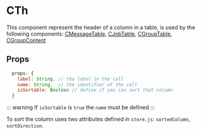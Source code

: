 # CTh <Badge text="Table Header"/>

This component represent the header of a column in a table, is used by the following components: [CMessageTable](/super-bowl/components/CMessageTable), [CJobTable](/super-bowl/components/CJobTable), [CGroupTable](/super-bowl/components/CGroupTable), [CGroupContent](/super-bowl/components/CGroupContent)

<CImage src="cth_design.png" caption="Design: Table Header"></CImage>

## Props

``` js
  props: {
    label: String, // the label in the cell
    name: String,  // the identifier of the cell
    isSortable: Boolean // define if you can sort that column
  }
```

::: warning
If ``isSortable`` is ``true`` the ``name`` must be defined
:::

To sort the column uses two attributes defined in ``store.js``: ``sortedColumn``, ``sortDirection``.
